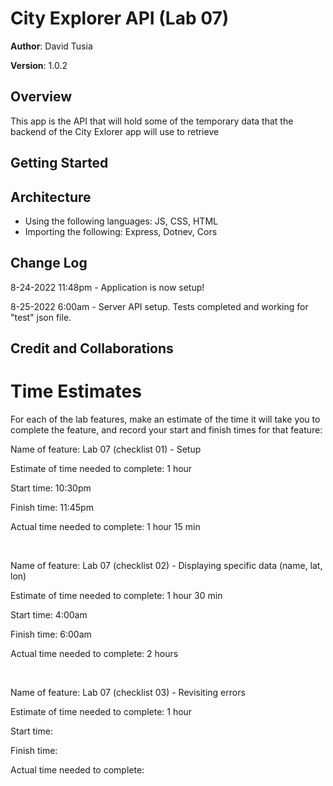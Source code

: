 # City Explorer API (Lab 07)

**Author**: David Tusia

**Version**: 1.0.2

## Overview
<!-- Provide a high level overview of what this application is and why you are building it, beyond the fact that it's an assignment for this class. (i.e. What's your problem domain?) -->

This app is the API that will hold some of the temporary data that the backend of the City Exlorer app will use to retrieve

## Getting Started
<!-- What are the steps that a user must take in order to build this app on their own machine and get it running? -->

## Architecture
<!-- Provide a detailed description of the application design. What technologies (languages, libraries, etc) you're using, and any other relevant design information. -->
- Using the following languages: JS, CSS, HTML
- Importing the following: Express, Dotnev, Cors

## Change Log
<!-- Use this area to document the iterative changes made to your application as each feature is successfully implemented. Use time stamps. Here's an example:

01-01-2021 4:59pm - Application now has a fully-functional express server, with a GET route for the location resource. -->

8-24-2022 11:48pm - Application is now setup!

8-25-2022 6:00am - Server API setup. Tests completed and working for "test" json file.


## Credit and Collaborations
<!-- Give credit (and a link) to other people or resources that helped you build this application. -->

# Time Estimates
For each of the lab features, make an estimate of the time it will take you to complete the feature, and record your start and finish times for that feature:

Name of feature: Lab 07 (checklist 01) - Setup

Estimate of time needed to complete: 1 hour

Start time: 10:30pm

Finish time: 11:45pm

Actual time needed to complete: 1 hour 15 min

<br>

Name of feature: Lab 07 (checklist 02) - Displaying specific data (name, lat, lon)

Estimate of time needed to complete: 1 hour 30 min

Start time: 4:00am

Finish time: 6:00am

Actual time needed to complete: 2 hours

<br>

Name of feature: Lab 07 (checklist 03) - Revisiting errors

Estimate of time needed to complete: 1 hour

Start time: 

Finish time: 

Actual time needed to complete:
